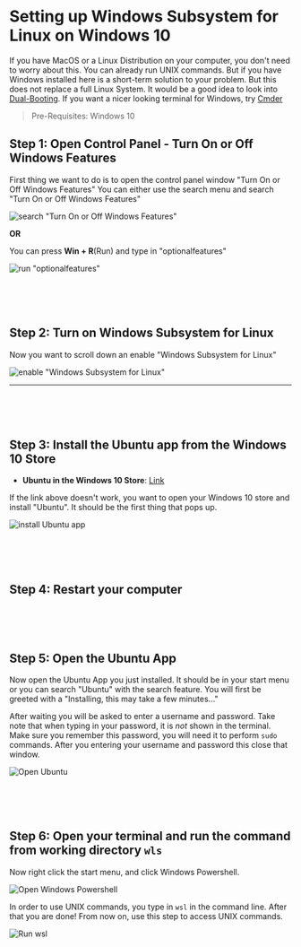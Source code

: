 # Setting up Windows Subsystem for Linux on Windows 10
If you have MacOS or a Linux Distribution on your computer, you don't need to worry about this. You can already run UNIX commands. But if you have Windows installed here is a short-term solution to your problem. But this does not replace a full Linux System. It would be a good idea to look into [Dual-Booting](https://hackernoon.com/installing-ubuntu-18-04-along-with-windows-10-dual-boot-installation-for-deep-learning-f4cd91b58557). If you want a nicer looking terminal for Windows, try [Cmder](http://cmder.net/) 

> Pre-Requisites: Windows 10


## Step 1: Open Control Panel - Turn On or Off Windows Features
First thing we want to do is to open the control panel window "Turn On or Off Windows Features"
You can either use the search menu and search "Turn On or Off Windows Features"

![search "Turn On or Off Windows Features"](./img/Step1.png)


**OR**

You can press **Win + R**(Run) and type in "optionalfeatures"

![run "optionalfeatures"](./img/Step1alt.png)



<br/><br/><br/>
## Step 2: Turn on Windows Subsystem for Linux
Now you want to scroll down an enable "Windows Subsystem for Linux"

![enable "Windows Subsystem for Linux"](./img/Step2.png)


***
<br/><br/><br/>
## Step 3: Install the Ubuntu app from the Windows 10 Store
- **Ubuntu in the Windows 10 Store**: [Link](https://www.microsoft.com/en-us/p/ubuntu/9nblggh4msv6)

If the link above doesn't work, you want to open your Windows 10 store and install "Ubuntu". It should be the first thing that pops up. 

![install Ubuntu app](./img/Step3.png)


<br/><br/><br/>
## Step 4: Restart your computer


<br/><br/><br/>
## Step 5: Open the Ubuntu App
Now open the Ubuntu App you just installed. It should be in your start menu or you can search "Ubuntu" with the search feature.
You will first be greeted with a "Installing, this may take a few minutes..."

After waiting you will be asked to enter a username and password. Take note that when typing in your password, it is *not* shown in the terminal. Make sure you remember this password, you will need it to perform ```sudo``` commands. After you entering your username and password this close that window.

![Open Ubuntu](./img/Step4.png)


<br/><br/><br/>
## Step 6: Open your terminal and run the command from working directory ```wls```
Now right click the start menu, and click Windows Powershell. 

![Open Windows Powershell](./img/Step6a.png)

In order to use UNIX commands, you type in ```wsl``` in the command line. After that you are done! From now on, use this step to access UNIX commands.

![Run wsl](./img/Step6b.png)


